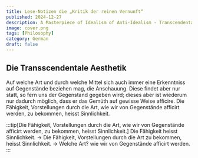 ```yaml
---
title: Lese-Notizen die „Kritik der reinen Vernunft“
published: 2024-12-27
description: A Masterpiece of Idealism of Anti-Idealism - Transcendental Idealism
image: cover.png
tags: [Philosophy]
category: German
draft: false 
---
```


Die Transscendentale Aesthetik
------------------------------

Auf welche Art und durch welche Mittel sich auch immer eine Erkenntniss auf Gegenstände beziehen mag, die Anschauung. Diese findet aber nur statt, so fern uns der Gegenstand gegeben wird; dieses aber ist wiederum nur dadurch möglich, dass er das Gemüth auf gewisse Weise  afficire. Die Fähigkeit, Vorstellungen durch die Art, wie wir von Gegenstände afficirt werden, zu bekommen, heisst Sinnlichkeit. 

:::tip[Die Fähigkeit, Vorstellungen durch die Art, wie wir von Gegenstände afficirt werden, zu bekommen, heisst Sinnlichkeit.]
Die Fähigkeit heisst Sinnlichkeit. -> Die Fähigkeit, Vorstellungen durch die Art zu bekommen, heisst Sinnlichkeit. -> Welche Art? wie wir von Gegenstände afficirt werden.
:::

